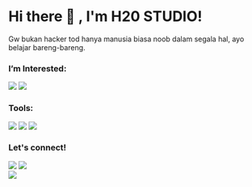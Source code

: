 # Hi there 👋 , I'm H20 STUDIO!
Gw bukan hacker tod hanya manusia biasa noob dalam segala hal, ayo belajar bareng-bareng.


### I’m Interested:
<p>
    <img src="https://img.shields.io/badge/Python-v3.7-blue" />
    <img src="https://img.shields.io/badge/PHP-5.3%20--%207.4-blue" />
</p>

### Tools:
<p>
    <img src="https://img.shields.io/badge/OS-Linux%20%7C%20Windows-blue" />
    <img src="https://img.shields.io/badge/Text%20Editor-Visual%20Studio%20Code-blue?&logo=visual%20studio%20code&logoColor=blue" />
    <img src="![Profile views](https://gpvc.arturio.dev/[h20-studio]" />
</p>

### Let's connect!
<p>
    <a href="https://www.youtube.com/@ceritaislamiidlc" target="blank"><img src="https://img.shields.io/badge/YOUTUBE%3A-H20%20STUDIO-red" /></a>
    <img src="https://img.shields.io/youtube/channel/subscribers/UCzl4me0YC0wS6CW94Al4wJQ?style=social" /><br>
    <a href="https://wa.me/6285724875555?text=Halo%20gw%20real%20pemilik%20channel%20H20%20STUDIO" target="blank"><img src="https://img.shields.io/badge/Whatsapp-Klik%20untuk%20hubungi%20gw-green" /></a></br>
</p>


